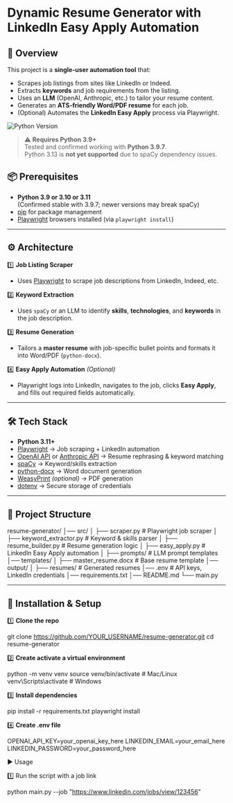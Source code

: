 # Dynamic Resume Generator with LinkedIn Easy Apply Automation

## 📌 Overview
This project is a **single-user automation tool** that:
- Scrapes job listings from sites like LinkedIn or Indeed.
- Extracts **keywords** and job requirements from the listing.
- Uses an **LLM** (OpenAI, Anthropic, etc.) to tailor your resume content.
- Generates an **ATS-friendly Word/PDF resume** for each job.
- (Optional) Automates the **LinkedIn Easy Apply** process via Playwright.


![Python Version](https://img.shields.io/badge/python-3.9%2B-blue)

> ⚠️ **Requires Python 3.9+**  
> Tested and confirmed working with **Python 3.9.7**.  
> Python 3.13 is **not yet supported** due to spaCy dependency issues.


## 📦 Prerequisites

- **Python 3.9 or 3.10 or 3.11**  
  (Confirmed stable with 3.9.7; newer versions may break spaCy)
- [pip](https://pip.pypa.io/en/stable/) for package management
- [Playwright](https://playwright.dev/python/) browsers installed (via `playwright install`)


---

## ⚙️ Architecture

1️⃣ **Job Listing Scraper**  
- Uses [Playwright](https://playwright.dev/python/) to scrape job descriptions from LinkedIn, Indeed, etc.

2️⃣ **Keyword Extraction**  
- Uses `spaCy` or an LLM to identify **skills**, **technologies**, and **keywords** in the job description.

3️⃣ **Resume Generation**  
- Tailors a **master resume** with job-specific bullet points and formats it into Word/PDF (`python-docx`).

4️⃣ **Easy Apply Automation** *(Optional)*  
- Playwright logs into LinkedIn, navigates to the job, clicks **Easy Apply**, and fills out required fields automatically.

---

## 🛠 Tech Stack

- **Python 3.11+**
- [Playwright](https://playwright.dev/python/) → Job scraping + LinkedIn automation
- [OpenAI API](https://platform.openai.com/) or [Anthropic API](https://www.anthropic.com/) → Resume rephrasing & keyword matching
- [spaCy](https://spacy.io/) → Keyword/skills extraction
- [python-docx](https://python-docx.readthedocs.io/en/latest/) → Word document generation
- [WeasyPrint](https://weasyprint.org/) *(optional)* → PDF generation
- [dotenv](https://pypi.org/project/python-dotenv/) → Secure storage of credentials

---

## 📂 Project Structure

resume-generator/
│── src/
│ ├── scraper.py # Playwright job scraper
│ ├── keyword_extractor.py # Keyword & skills parser
│ ├── resume_builder.py # Resume generation logic
│ ├── easy_apply.py # LinkedIn Easy Apply automation
│ ├── prompts/ # LLM prompt templates
│── templates/
│ ├── master_resume.docx # Base resume template
│── output/
│ ├── resumes/ # Generated resumes
│── .env # API keys, LinkedIn credentials
│── requirements.txt
│── README.md
└── main.py

---

## 🚀 Installation & Setup

1️⃣ **Clone the repo**

git clone https://github.com/YOUR_USERNAME/resume-generator.git
cd resume-generator

2️⃣ **Create activate a virtual environment**

python -m venv venv
source venv/bin/activate   # Mac/Linux
venv\Scripts\activate      # Windows

3️⃣ **Install dependencies**

pip install -r requirements.txt
playwright install

4️⃣  **Create .env file**

OPENAI_API_KEY=your_openai_key_here
LINKEDIN_EMAIL=your_email_here
LINKEDIN_PASSWORD=your_password_here


▶️ Usage

1️⃣ Run the script with a job link

python main.py --job "https://www.linkedin.com/jobs/view/123456"


